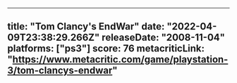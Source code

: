 
---
title: "Tom Clancy's EndWar"
date: "2022-04-09T23:38:29.266Z"
releaseDate: "2008-11-04"
platforms: ["ps3"]
score: 76
metacriticLink: "https://www.metacritic.com/game/playstation-3/tom-clancys-endwar"
---
